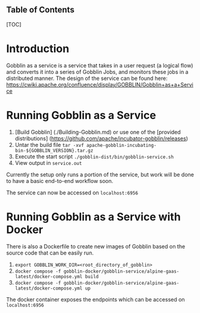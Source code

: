 Table of Contents
--------------------

[TOC]


# Introduction
Gobblin as a service is a service that takes in a user request (a logical flow) and converts it into a series of Gobblin Jobs, and monitors these jobs in a distributed manner.
The design of the service can be found here: https://cwiki.apache.org/confluence/display/GOBBLIN/Gobblin+as+a+Service

# Running Gobblin as a Service
1. [Build Gobblin] (./Building-Gobblin.md) or use one of the [provided distributions] (https://github.com/apache/incubator-gobblin/releases)
2. Untar the build file `tar -xvf apache-gobblin-incubating-bin-${GOBBLIN_VERSION}.tar.gz`
3. Execute the start script `./gobblin-dist/bin/gobblin-service.sh`
4. View output in `service.out`

Currently the setup only runs a portion of the service, but work will be done to have a basic end-to-end workflow soon.

The service can now be accessed on `localhost:6956`

# Running Gobblin as a Service with Docker
There is also a Dockerfile to create new images of Gobblin based on the source code that can be easily run.

1. `export GOBBLIN_WORK_DIR=<root_directory_of_gobblin>`
2. `docker compose -f gobblin-docker/gobblin-service/alpine-gaas-latest/docker-compose.yml build`
3. `docker compose -f gobblin-docker/gobblin-service/alpine-gaas-latest/docker-compose.yml up`
 
The docker container exposes the endpoints which can be accessed on `localhost:6956`